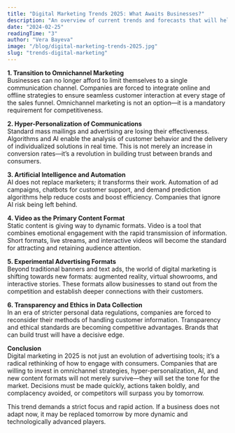 ```yaml
---
title: "Digital Marketing Trends 2025: What Awaits Businesses?"
description: "An overview of current trends and forecasts that will help companies adapt to new market conditions."
date: "2024-02-25"
readingTime: "3"
author: "Vera Bayeva"
image: "/blog/digital-marketing-trends-2025.jpg"
slug: "trends-digital-marketing"
---
```


**1. Transition to Omnichannel Marketing**  
Businesses can no longer afford to limit themselves to a single communication channel. Companies are forced to integrate online and offline strategies to ensure seamless customer interaction at every stage of the sales funnel. Omnichannel marketing is not an option—it is a mandatory requirement for competitiveness.

**2. Hyper-Personalization of Communications**  
Standard mass mailings and advertising are losing their effectiveness. Algorithms and AI enable the analysis of customer behavior and the delivery of individualized solutions in real time. This is not merely an increase in conversion rates—it’s a revolution in building trust between brands and consumers.

**3. Artificial Intelligence and Automation**  
AI does not replace marketers; it transforms their work. Automation of ad campaigns, chatbots for customer support, and demand prediction algorithms help reduce costs and boost efficiency. Companies that ignore AI risk being left behind.

**4. Video as the Primary Content Format**  
Static content is giving way to dynamic formats. Video is a tool that combines emotional engagement with the rapid transmission of information. Short formats, live streams, and interactive videos will become the standard for attracting and retaining audience attention.

**5. Experimental Advertising Formats**  
Beyond traditional banners and text ads, the world of digital marketing is shifting towards new formats: augmented reality, virtual showrooms, and interactive stories. These formats allow businesses to stand out from the competition and establish deeper connections with their customers.

**6. Transparency and Ethics in Data Collection**  
In an era of stricter personal data regulations, companies are forced to reconsider their methods of handling customer information. Transparency and ethical standards are becoming competitive advantages. Brands that can build trust will have a decisive edge.

**Conclusion**  
Digital marketing in 2025 is not just an evolution of advertising tools; it’s a radical rethinking of how to engage with consumers. Companies that are willing to invest in omnichannel strategies, hyper-personalization, AI, and new content formats will not merely survive—they will set the tone for the market. Decisions must be made quickly, actions taken boldly, and complacency avoided, or competitors will surpass you by tomorrow.

This trend demands a strict focus and rapid action. If a business does not adapt now, it may be replaced tomorrow by more dynamic and technologically advanced players.
